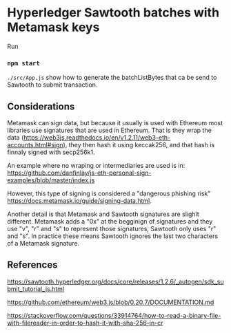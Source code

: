 # Hyperledger Sawtooth batches with Metamask keys

Run
### `npm start`


`./src/App.js` show how to generate the batchListBytes that ca be send to Sawtooth to submit transaction.

## Considerations

Metamask can sign data, but because it usually is used with Ethereum most libraries use signatures that are used in Ethereum. That is they wrap the data (https://web3js.readthedocs.io/en/v1.2.11/web3-eth-accounts.html#sign), they then hash it using keccak256, and that hash is finnaly signed with secp256k1.

An example where no wraping or intermediaries are used is in:
https://github.com/danfinlay/js-eth-personal-sign-examples/blob/master/index.js

However, this type of signing is considered a "dangerous phishing risk" https://docs.metamask.io/guide/signing-data.html.


Another detail is that Metamask and Sawtooth signatures are slighlt different. Metamask adds a "0x" at the begginign of signatures and they use "v", "r" and "s" to represent those signatures, Sawtooth only uses "r" and "s". In practice these means Sawtooth ignores the last two characters of a Metamask signature.

## References

https://sawtooth.hyperledger.org/docs/core/releases/1.2.6/_autogen/sdk_submit_tutorial_js.html

https://github.com/ethereum/web3.js/blob/0.20.7/DOCUMENTATION.md

https://stackoverflow.com/questions/33914764/how-to-read-a-binary-file-with-filereader-in-order-to-hash-it-with-sha-256-in-cr

